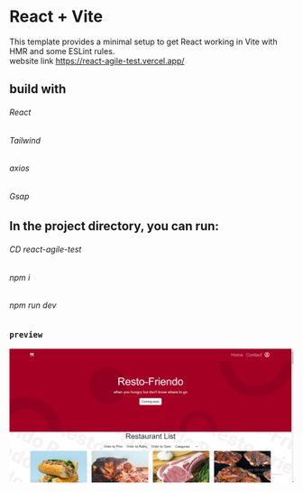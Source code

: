 # React + Vite

This template provides a minimal setup to get React working in Vite with HMR and some ESLint rules.
</br>
website link https://react-agile-test.vercel.app/

<h2>build with</h2>
<h6>React</h6>
<h6>Tailwind</h6>
<h6>axios</h6>
<h6>Gsap</h6>

<h2>In the project directory, you can run:</h2>
<h6>CD react-agile-test</h6>
<h6>npm i</h6>
<h6>npm run dev</h6>

### `preview`
![main](https://github.com/rafi1919/FrontendDevReactjs-Rafi_Ihsan/blob/main/public/preview/mainpage.png)

